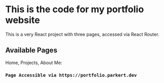 # This is the code for my portfolio website

This is a very React project with three pages, accessed via React Router.

## Available Pages

Home, Projects, About Me:

### `Page Accessible via https://portfolio.parkert.dev`
